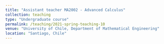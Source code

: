 ```yaml
---
title: "Assistant teacher MA2002 - Advanced Calculus"
collection: teaching
type: "Undergraduate course"
permalink: /teaching/2021-spring-teaching-10
venue: "University of Chile, Department of Mathematical Engineering"
location: "Santiago, Chile"
---
```


